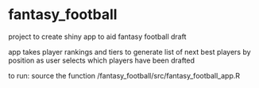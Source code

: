 # fantasy_football
project to create shiny app to aid fantasy football draft

app takes player rankings and tiers to generate list of next best players by position as user selects which players have been drafted

to run: source the function /fantasy_football/src/fantasy_football_app.R
